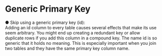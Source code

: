 # Generic Primary Key

 ● Skip using a generic primary key (id):   
  Adding an id column to every table causes several effects that make its
  use seem arbitrary. You might end up creating a redundant key or allow
  duplicate rows if you add this column in a compound key.
  The name id is so generic that it holds no meaning. This is especially
  important when you join two tables and they have the same primary
  key column name.